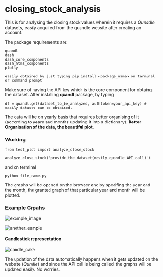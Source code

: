 # closing_stock_analysis

This is for analysing the closing stock values wherein it requires a *Qunadle* datasets, easily acquired from the quandle website after creating an account. 

The package requirements are: 
```
quandl
dash
dash_core_components
dash_html_components
plotly

easily obtained by just typing pip install <package_name> on terminal or command prompt
```
Make sure of having the API key which is the core component for obtaing the dataset. After installing **quandl** package, by typing

```
df = quandl.get(dataset_to_be_analyzed, authtoken=your_api_key) # easily dataset can be obtained.
```
The data will be on yearly basis that requires better organising of it (according to years and months updating it into a dictionary). __Better Organisation of the data, the beautiful plot__.

### Working

```
from test_plot import analyze_close_stock

analyze_close_stock('provide_the_dataset(mostly_quandle_API_call)')
```
and on terminal

```
python file_name.py
```
The graphs will be opened on the browser and by specifing the year and the month, the granted graph of that particular year and month will be plotted.

### Example Grpahs

![example_image](https://user-images.githubusercontent.com/26375997/38781682-9ff21ebe-4106-11e8-991d-1c3333203b15.png)

![another_eample](https://user-images.githubusercontent.com/26375997/38781707-1ceeced0-4107-11e8-95dd-6142ea029ce3.png)

#### Candlestick representation

![candle_cake](https://user-images.githubusercontent.com/26375997/38854034-c8ebcd06-423c-11e8-975e-a78ac06b7a1a.png)


The updation of the data automatically happens when it gets updated on the website (*Qundle*) and since the API call is being called, the graphs will be updated easily. No worries.
